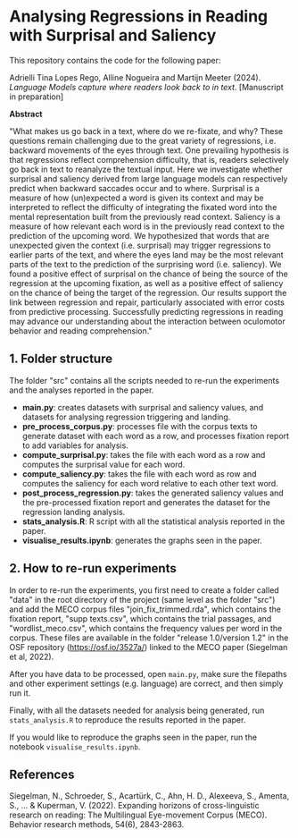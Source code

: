 # Analysing Regressions in Reading with Surprisal and Saliency

This repository contains the code for the following paper: 

Adrielli Tina Lopes Rego, Alline Nogueira and Martijn Meeter (2024). _Language Models capture where readers look back to in text_. [Manuscript in preparation] 

**Abstract**

"What makes us go back in a text, where do we re-fixate, and why? These questions remain challenging due to the great variety of regressions, i.e. backward movements of the eyes through text. One prevailing hypothesis is that regressions reflect comprehension difficulty, that is, readers selectively go back in text to reanalyze the textual input. Here we investigate whether surprisal and saliency derived from large language models can respectively predict when backward saccades occur and to where. Surprisal is a measure of how (un)expected a word is given its context and may be interpreted to reflect the difficulty of integrating the fixated word into the mental representation built from the previously read context. Saliency is a measure of how relevant each word is in the previously read context to the prediction of the upcoming word. We hypothesized that words that are unexpected given the context (i.e. surprisal) may trigger regressions to earlier parts of the text, and where the eyes land may be the most relevant parts of the text to the prediction of the surprising word (i.e. saliency). We found a positive effect of surprisal on the chance of being the source of the regression at the upcoming fixation, as well as a positive effect of saliency on the chance of being the target of the regression. Our results support the link between regression and repair, particularly associated with error costs from predictive processing. Successfully predicting regressions in reading may advance our understanding about the interaction between oculomotor behavior and reading comprehension."

## 1. Folder structure

The folder "src" contains all the scripts needed to re-run the experiments and the analyses reported in the paper.

- **main.py**: creates datasets with surprisal and saliency values, and datasets for analysing regression triggering and landing.
- **pre_process_corpus.py**: processes file with the corpus texts to generate dataset with each word as a row, and processes fixation report to add variables for analysis.
- **compute_surprisal.py**: takes the file with each word as a row and computes the surprisal value for each word.
- **compute_saliency.py**: takes the file with each word as row and computes the saliency for each word relative to each other text word.
- **post_process_regression.py**: takes the generated saliency values and the pre-processed fixation report and generates the dataset for the regression landing analysis.
- **stats_analysis.R**: R script with all the statistical analysis reported in the paper.
- **visualise_results.ipynb**: generates the graphs seen in the paper.

## 2. How to re-run experiments

In order to re-run the experiments, you first need to create a folder called "data" in the root directory of the project (same level as the folder "src") and add the MECO corpus files "join_fix_trimmed.rda", which contains the fixation report, "supp texts.csv", which contains the trial passages, and "wordlist_meco.csv", which contains the frequency values per word in the corpus. These files are available in the folder "release 1.0/version 1.2" in the OSF repository (https://osf.io/3527a/) linked to the MECO paper (Siegelman et al, 2022).

After you have data to be processed, open `main.py`, make sure the filepaths and other experiment settings (e.g. language) are correct, and then simply run it. 

Finally, with all the datasets needed for analysis being generated, run `stats_analysis.R` to reproduce the results reported in the paper.

If you would like to reproduce the graphs seen in the paper, run the notebook `visualise_results.ipynb`.

## References
Siegelman, N., Schroeder, S., Acartürk, C., Ahn, H. D., Alexeeva, S., Amenta, S., ... & Kuperman, V. (2022). Expanding horizons of cross-linguistic research on reading: The Multilingual Eye-movement Corpus (MECO). Behavior research methods, 54(6), 2843-2863.
